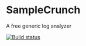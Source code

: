 # SampleCrunch
A free generic log analyzer

[![Build status](https://ci.appveyor.com/api/projects/status/ij9weufu970ohd3q/branch/master?svg=true)](https://ci.appveyor.com/project/wolkesson/samplecrunch-hk97s/branch/master)
